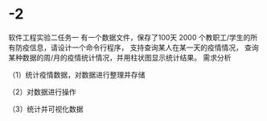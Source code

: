 # -2
软件工程实验二任务一
有一个数据文件，保存了100天 2000 个教职工/学生的所有防疫信息，请设计一个命令行程序， 支持查询某人在某一天的疫情情况，  查询某种数据的周/月的疫情统计情况，并用柱状图显示统计结果。
需求分析

（1）统计疫情数据，对数据进行整理并存储

（2）对数据进行操作

（3）统计并可视化数据

